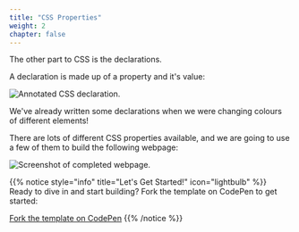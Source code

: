```yaml
---
title: "CSS Properties"
weight: 2
chapter: false
---
```


The other part to CSS is the declarations.

A declaration is made up of a property and it's value:

![Annotated CSS declaration.](../../images/css_declaration.png)

We've already written some declarations when we were changing colours of different elements!

There are lots of different CSS properties available, and we are going to use a few of them to build the following webpage:

![Screenshot of completed webpage.](../../images/animals_complete.jpeg)

{{% notice style="info" title="Let's Get Started!" icon="lightbulb" %}}
Ready to dive in and start building? Fork the template on CodePen to get started:

[Fork the template on CodePen](https://codepen.io/shecodesaus/pen/JjOezbg)
{{% /notice %}}